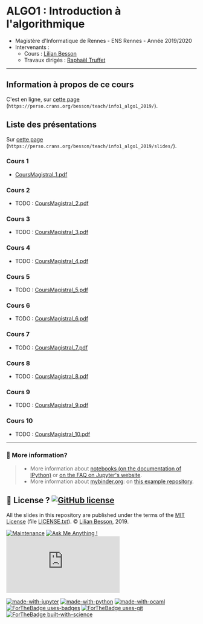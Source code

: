 # ALGO1 : Introduction à l'algorithmique

- Magistère d'Informatique de Rennes - ENS Rennes - Année 2019/2020
- Intervenants :
  + Cours : [Lilian Besson](https://perso.crans.org/besson/)
  + Travaux dirigés : [Raphaël Truffet](http://perso.eleves.ens-rennes.fr/people/Raphael.Truffet/)

----

## Information à propos de ce cours

C'est en ligne, sur [cette page](https://perso.crans.org/besson/teach/info1_algo1_2019/) (`https://perso.crans.org/besson/teach/info1_algo1_2019/`).

## Liste des présentations

Sur [cette page](https://perso.crans.org/besson/teach/info1_algo1_2019/slides/) (`https://perso.crans.org/besson/teach/info1_algo1_2019/slides/`).

### Cours 1
- [CoursMagistral_1.pdf](CoursMagistral_1.pdf)

### Cours 2
- TODO : [CoursMagistral_2.pdf](CoursMagistral_2.pdf)

### Cours 3
- TODO : [CoursMagistral_3.pdf](CoursMagistral_3.pdf)

### Cours 4
- TODO : [CoursMagistral_4.pdf](CoursMagistral_4.pdf)

### Cours 5
- TODO : [CoursMagistral_5.pdf](CoursMagistral_5.pdf)

### Cours 6
- TODO : [CoursMagistral_6.pdf](CoursMagistral_6.pdf)

### Cours 7
- TODO : [CoursMagistral_7.pdf](CoursMagistral_7.pdf)

### Cours 8
- TODO : [CoursMagistral_8.pdf](CoursMagistral_8.pdf)

### Cours 9
- TODO : [CoursMagistral_9.pdf](CoursMagistral_9.pdf)

### Cours 10
- TODO : [CoursMagistral_10.pdf](CoursMagistral_10.pdf)

----

### :information_desk_person: More information?
> - More information about [notebooks (on the documentation of IPython)](https://nbviewer.jupiter.org/github/ipython/ipython/blob/3.x/examples/Notebook/Index.ipynb) or [on the FAQ on Jupyter's website](https://nbviewer.jupyter.org/faq).
> - More information about [mybinder.org](http://mybinder.org/): on [this example repository](https://github.com/binder-project/example-requirements).

## :scroll: License ? [![GitHub license](https://img.shields.io/github/license/Naereen/ALGO1-Info1-2019.svg)](https://github.com/Naereen/ALGO1-Info1-2019/blob/master/LICENSE)
All the slides in this repository are published under the terms of the [MIT License](https://lbesson.mit-license.org/) (file [LICENSE.txt](LICENSE.txt)).
© [Lilian Besson](https://GitHub.com/Naereen), 2019.

[![Maintenance](https://img.shields.io/badge/Maintained%3F-yes-green.svg)](https://GitHub.com/Naereen/ALGO1-Info1-2019/graphs/commit-activity)
[![Ask Me Anything !](https://img.shields.io/badge/Ask%20me-anything-1abc9c.svg)](https://GitHub.com/Naereen/ama)
[![Analytics](https://ga-beacon.appspot.com/UA-38514290-17/github.com/Naereen/ALGO1-Info1-2019/README.md?pixel)](https://GitHub.com/Naereen/ALGO1-Info1-2019/)

[![made-with-jupyter](https://img.shields.io/badge/Made%20with-Jupyter-1f425f.svg)](http://jupyter.org/) [![made-with-python](https://img.shields.io/badge/Made%20with-Python-1f425f.svg)](https://www.python.org/) [![made-with-ocaml](https://img.shields.io/badge/Made%20with-OCaml-1f425f.svg)](https://ocaml.org/)
[![ForTheBadge uses-badges](http://ForTheBadge.com/images/badges/uses-badges.svg)](http://ForTheBadge.com)
[![ForTheBadge uses-git](http://ForTheBadge.com/images/badges/uses-git.svg)](https://GitHub.com/)
[![ForTheBadge built-with-science](http://ForTheBadge.com/images/badges/built-with-science.svg)](https://GitHub.com/Naereen/)
